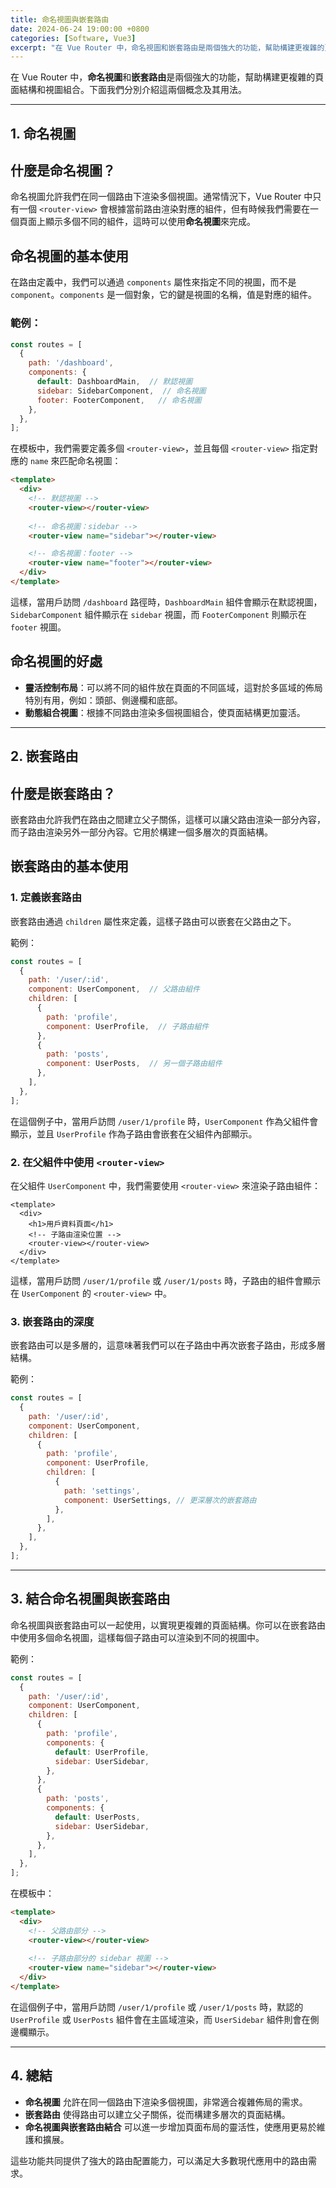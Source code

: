 ```yaml
---
title: 命名視圖與嵌套路由
date: 2024-06-24 19:00:00 +0800
categories: [Software, Vue3]
excerpt: "在 Vue Router 中，命名視圖和嵌套路由是兩個強大的功能，幫助構建更複雜的頁面結構和視圖組合。下面我們分別介紹這兩個概念及其用法"
---
```


在 Vue Router 中，**命名視圖**和**嵌套路由**是兩個強大的功能，幫助構建更複雜的頁面結構和視圖組合。下面我們分別介紹這兩個概念及其用法。

---

## 1. **命名視圖**

## **什麼是命名視圖？**

命名視圖允許我們在同一個路由下渲染多個視圖。通常情況下，Vue Router 中只有一個 `<router-view>` 會根據當前路由渲染對應的組件，但有時候我們需要在一個頁面上顯示多個不同的組件，這時可以使用**命名視圖**來完成。

## **命名視圖的基本使用**

在路由定義中，我們可以通過 `components` 屬性來指定不同的視圖，而不是 `component`。`components` 是一個對象，它的鍵是視圖的名稱，值是對應的組件。

### 範例：

```javascript
const routes = [
  {
    path: '/dashboard',
    components: {
      default: DashboardMain,  // 默認視圖
      sidebar: SidebarComponent,  // 命名視圖
      footer: FooterComponent,   // 命名視圖
    },
  },
];
```

在模板中，我們需要定義多個 `<router-view>`，並且每個 `<router-view>` 指定對應的 `name` 來匹配命名視圖：

```html
<template>
  <div>
    <!-- 默認視圖 -->
    <router-view></router-view>
    
    <!-- 命名視圖：sidebar -->
    <router-view name="sidebar"></router-view>

    <!-- 命名視圖：footer -->
    <router-view name="footer"></router-view>
  </div>
</template>
```

這樣，當用戶訪問 `/dashboard` 路徑時，`DashboardMain` 組件會顯示在默認視圖，`SidebarComponent` 組件顯示在 `sidebar` 視圖，而 `FooterComponent` 則顯示在 `footer` 視圖。

## **命名視圖的好處**

- **靈活控制布局**：可以將不同的組件放在頁面的不同區域，這對於多區域的佈局特別有用，例如：頭部、側邊欄和底部。
- **動態組合視圖**：根據不同路由渲染多個視圖組合，使頁面結構更加靈活。

---

## 2. **嵌套路由**

## **什麼是嵌套路由？**

嵌套路由允許我們在路由之間建立父子關係，這樣可以讓父路由渲染一部分內容，而子路由渲染另外一部分內容。它用於構建一個多層次的頁面結構。

## **嵌套路由的基本使用**

### 1. **定義嵌套路由**

嵌套路由通過 `children` 屬性來定義，這樣子路由可以嵌套在父路由之下。

範例：

```javascript
const routes = [
  {
    path: '/user/:id',
    component: UserComponent,  // 父路由組件
    children: [
      {
        path: 'profile',
        component: UserProfile,  // 子路由組件
      },
      {
        path: 'posts',
        component: UserPosts,  // 另一個子路由組件
      },
    ],
  },
];
```

在這個例子中，當用戶訪問 `/user/1/profile` 時，`UserComponent` 作為父組件會顯示，並且 `UserProfile` 作為子路由會嵌套在父組件內部顯示。

### 2. **在父組件中使用 `<router-view>`**

在父組件 `UserComponent` 中，我們需要使用 `<router-view>` 來渲染子路由組件：

```vue
<template>
  <div>
    <h1>用戶資料頁面</h1>
    <!-- 子路由渲染位置 -->
    <router-view></router-view>
  </div>
</template>
```

這樣，當用戶訪問 `/user/1/profile` 或 `/user/1/posts` 時，子路由的組件會顯示在 `UserComponent` 的 `<router-view>` 中。

### 3. **嵌套路由的深度**

嵌套路由可以是多層的，這意味著我們可以在子路由中再次嵌套子路由，形成多層結構。

範例：

```javascript
const routes = [
  {
    path: '/user/:id',
    component: UserComponent,
    children: [
      {
        path: 'profile',
        component: UserProfile,
        children: [
          {
            path: 'settings',
            component: UserSettings, // 更深層次的嵌套路由
          },
        ],
      },
    ],
  },
];
```

---

## 3. **結合命名視圖與嵌套路由**

命名視圖與嵌套路由可以一起使用，以實現更複雜的頁面結構。你可以在嵌套路由中使用多個命名視圖，這樣每個子路由可以渲染到不同的視圖中。

範例：

```javascript
const routes = [
  {
    path: '/user/:id',
    component: UserComponent,
    children: [
      {
        path: 'profile',
        components: {
          default: UserProfile,
          sidebar: UserSidebar,
        },
      },
      {
        path: 'posts',
        components: {
          default: UserPosts,
          sidebar: UserSidebar,
        },
      },
    ],
  },
];
```

在模板中：

```html
<template>
  <div>
    <!-- 父路由部分 -->
    <router-view></router-view>
    
    <!-- 子路由部分的 sidebar 視圖 -->
    <router-view name="sidebar"></router-view>
  </div>
</template>
```

在這個例子中，當用戶訪問 `/user/1/profile` 或 `/user/1/posts` 時，默認的 `UserProfile` 或 `UserPosts` 組件會在主區域渲染，而 `UserSidebar` 組件則會在側邊欄顯示。

---

## 4. **總結**

- **命名視圖** 允許在同一個路由下渲染多個視圖，非常適合複雜佈局的需求。
- **嵌套路由** 使得路由可以建立父子關係，從而構建多層次的頁面結構。
- **命名視圖與嵌套路由結合** 可以進一步增加頁面布局的靈活性，使應用更易於維護和擴展。

這些功能共同提供了強大的路由配置能力，可以滿足大多數現代應用中的路由需求。
